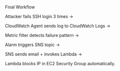 Final Workflow

   Attacker fails SSH login 3 times →

   CloudWatch Agent sends log to CloudWatch Logs →

   Metric filter detects failure pattern →

   Alarm triggers SNS topic →

   SNS sends email + invokes Lambda →

   Lambda blocks IP in EC2 Security Group automatically.